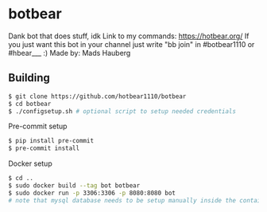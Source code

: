 # botbear
Dank bot that does stuff, idk
Link to my commands: https://hotbear.org/
If you just want this bot in your channel just write "bb join" in #botbear1110 or #hbear___ :)
Made by: Mads Hauberg

## Building

```bash
$ git clone https://github.com/hotbear1110/botbear
$ cd botbear
$ ./configsetup.sh # optional script to setup needed credentials
```

Pre-commit setup
```bash
$ pip install pre-commit
$ pre-commit install
```

Docker setup

```bash
$ cd ..
$ sudo docker build --tag bot botbear
$ sudo docker run -p 3306:3306 -p 8080:8080 bot
# note that mysql database needs to be setup manually inside the container
```
